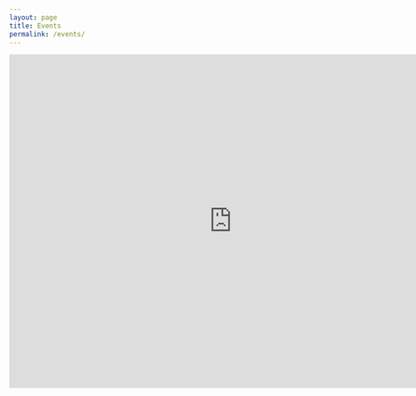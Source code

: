 ```yaml
---
layout: page
title: Events
permalink: /events/
---
```


<iframe src="https://calendar.google.com/calendar/embed?src=c_7f5fc0a12b51ff54c0ae1b9665406db2c8b963693c92ad58b39bdc4afa0b083a%40group.calendar.google.com&ctz=America%2FNew_York" style="border: 0" width="800" height="600" frameborder="0" scrolling="no"></iframe>
